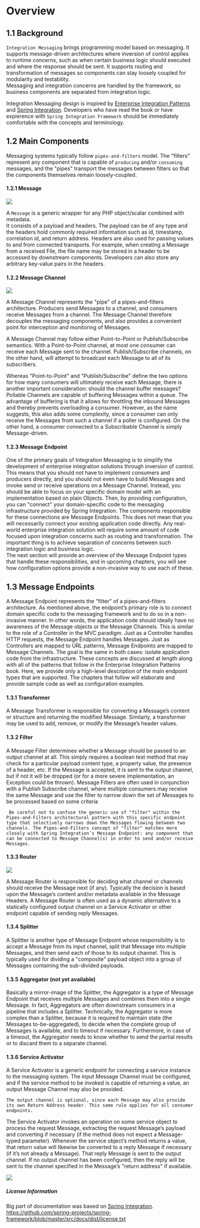# Overview

## 1.1 Background

`Integration Messaging` brings programming model based on messaging. It supports message-driven architectures where inversion of control applies to runtime concerns, such as when certain business logic should executed and where the response should be sent. It supports routing and transformation of messages so components can stay loosely coupled for modularity and testability.  
Messaging and integration concerns are handled by the framework, so business components are separated from integration logic.

Integration Messaging design is inspired by [Enterprise Integration Patterns](http://www.enterpriseintegrationpatterns.com/) and [Spring Integration](https://projects.spring.io/spring-integration/). 
Developers who have read the book or have expierence with `Spring Integration Framework` should be immediately comfortable with the concepts and terminology.  


## 1.2 Main Components

Messaging systems typically follow `pipes-and-filters` model. The "filters" represent any component that is capable of `producing` and/or `consuming` messages, and the "pipes" transport the messages between filters so that the components themselves remain loosely-coupled.

#### 1.2.1 Message
![](https://docs.spring.io/spring-integration/reference/html/images/message.jpg)

A `Message` is a generic wrapper for any PHP object/scalar combined with metadata.  
It consists of a payload and headers. The payload can be of any type and the headers hold commonly required information such as id, timestamp, correlation id, and return address. Headers are also used for passing values to and from connected transports. For example, when creating a Message from a received File, the file name may be stored in a header to be accessed by downstream components. Developers can also store any arbitrary key-value pairs in the headers.

#### 1.2.2 Message Channel
![](https://docs.spring.io/spring-integration/reference/html/images/channel.jpg)

A Message Channel represents the "pipe" of a pipes-and-filters architecture. Producers send Messages to a channel, and consumers receive Messages from a channel. The Message Channel therefore decouples the messaging components, and also provides a convenient point for interception and monitoring of Messages.

A Message Channel may follow either Point-to-Point or Publish/Subscribe semantics. With a Point-to-Point channel, at most one consumer can receive each Message sent to the channel. Publish/Subscribe channels, on the other hand, will attempt to broadcast each Message to all of its subscribers.  

Whereas "Point-to-Point" and "Publish/Subscribe" define the two options for how many consumers will ultimately receive each Message, there is another important consideration: should the channel buffer messages? Pollable Channels are capable of buffering Messages within a queue. The advantage of buffering is that it allows for throttling the inbound Messages and thereby prevents overloading a consumer. However, as the name suggests, this also adds some complexity, since a consumer can only receive the Messages from such a channel if a poller is configured. On the other hand, a consumer connected to a Subscribable Channel is simply Message-driven.

#### 1.2.3 Message Endpoint
One of the primary goals of Integration Messaging is to simplify the development of enterprise integration solutions through inversion of control. This means that you should not have to implement consumers and producers directly, and you should not even have to build Messages and invoke send or receive operations on a Message Channel. Instead, you should be able to focus on your specific domain model with an implementation based on plain Objects. Then, by providing configuration, you can "connect" your domain-specific code to the messaging infrastructure provided by Spring Integration. The components responsible for these connections are Message Endpoints. This does not mean that you will necessarily connect your existing application code directly. Any real-world enterprise integration solution will require some amount of code focused upon integration concerns such as routing and transformation. The important thing is to achieve separation of concerns between such integration logic and business logic.  
The next section will provide an overview of the Message Endpoint types that handle these responsibilities, and in upcoming chapters, you will see how configuration options provide a non-invasive way to use each of these.

## 1.3 Message Endpoints

A Message Endpoint represents the "filter" of a pipes-and-filters architecture. As mentioned above, the endpoint’s primary role is to connect domain specific code to the messaging framework and to do so in a non-invasive manner. In other words, the application code should ideally have no awareness of the Message objects or the Message Channels. This is similar to the role of a Controller in the MVC paradigm. Just as a Controller handles HTTP requests, the Message Endpoint handles Messages. Just as Controllers are mapped to URL patterns, Message Endpoints are mapped to Message Channels. The goal is the same in both cases: isolate application code from the infrastructure. These concepts are discussed at length along with all of the patterns that follow in the Enterprise Integration Patterns book. Here, we provide only a high-level description of the main endpoint types that are supported. The chapters that follow will elaborate and provide sample code as well as configuration examples.

#### 1.3.1 Transformer

A Message Transformer is responsible for converting a Message’s content or structure and returning the modified Message. Similarly, a transformer may be used to add, remove, or modify the Message’s header values.

#### 1.3.2 Filter

A Message Filter determines whether a Message should be passed to an output channel at all. This simply requires a boolean test method that may check for a particular payload content type, a property value, the presence of a header, etc. If the Message is accepted, it is sent to the output channel, but if not it will be dropped (or for a more severe implementation, an Exception could be thrown). Message Filters are often used in conjunction with a Publish Subscribe channel, where multiple consumers may receive the same Message and use the filter to narrow down the set of Messages to be processed based on some criteria
  
     Be careful not to confuse the generic use of "filter" within the Pipes-and-Filters architectural pattern with this specific endpoint type that selectively narrows down the Messages flowing between two channels. The Pipes-and-Filters concept of "filter" matches more closely with Spring Integration’s Message Endpoint: any component that can be connected to Message Channel(s) in order to send and/or receive Messages.
     
 #### 1.3.3 Router
 ![](https://docs.spring.io/spring-integration/reference/html/images/router.jpg)
 
 A Message Router is responsible for deciding what channel or channels should receive the Message next (if any). Typically the decision is based upon the Message’s content and/or metadata available in the Message Headers. A Message Router is often used as a dynamic alternative to a statically configured output channel on a Service Activator or other endpoint capable of sending reply Messages. 
 
 #### 1.3.4 Splitter
 
 A Splitter is another type of Message Endpoint whose responsibility is to accept a Message from its input channel, split that Message into multiple Messages, and then send each of those to its output channel. This is typically used for dividing a "composite" payload object into a group of Messages containing the sub-divided payloads.
 
 #### 1.3.5 Aggregator (not yet available)
 
 Basically a mirror-image of the Splitter, the Aggregator is a type of Message Endpoint that receives multiple Messages and combines them into a single Message. In fact, Aggregators are often downstream consumers in a pipeline that includes a Splitter. Technically, the Aggregator is more complex than a Splitter, because it is required to maintain state (the Messages to-be-aggregated), to decide when the complete group of Messages is available, and to timeout if necessary. Furthermore, in case of a timeout, the Aggregator needs to know whether to send the partial results or to discard them to a separate channel.
 
#### 1.3.6 Service Activator

A Service Activator is a generic endpoint for connecting a service instance to the messaging system. The input Message Channel must be configured, and if the service method to be invoked is capable of returning a value, an output Message Channel may also be provided.

    The output channel is optional, since each Message may also provide its own Return Address header. This same rule applies for all consumer endpoints.

The Service Activator invokes an operation on some service object to process the request Message, extracting the request Message’s payload and converting if necessary (if the method does not expect a Message-typed parameter). Whenever the service object’s method returns a value, that return value will likewise be converted to a reply Message if necessary (if it’s not already a Message). That reply Message is sent to the output channel. If no output channel has been configured, then the reply will be sent to the channel specified in the Message’s "return address" if available.

![](https://docs.spring.io/spring-integration/reference/html/images/handler-endpoint.jpg)

##### License Information
Big part of documentation was based on [Spring Integration](https://docs.spring.io/spring-integration/reference/html/overview.html). 
https://github.com/spring-projects/spring-framework/blob/master/src/docs/dist/license.txt